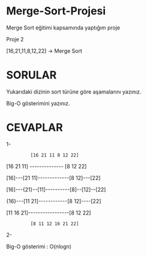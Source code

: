 # Merge-Sort-Projesi
Merge Sort eğitimi kapsamında yaptığım proje

Proje 2

[16,21,11,8,12,22] -> Merge Sort

# SORULAR

Yukarıdaki dizinin sort türüne göre aşamalarını yazınız.

Big-O gösterimini yazınız.

# CEVAPLAR

1-

             [16 21 11 8 12 22]

   [16 21 11] -------------- [8 12 22]

[16]---[21 11]-------------[8 12]---[22]

[16]---{21}--[11]----------[8]--[12]--[22]

{16}---[11 21]------------[8 12]----[22]

[11 16 21]-----------------[8 12 22]


             [8 11 12 16 21 22]

2-

Big-O gösterimi : O(nlogn)
